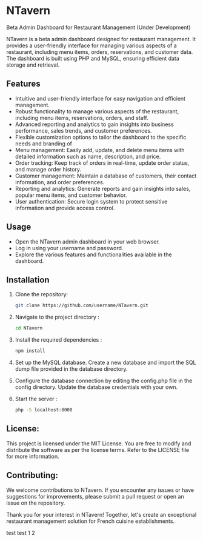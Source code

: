 # NTavern

Beta Admin Dashboard for Restaurant Management (Under Development)

NTavern is a beta admin dashboard designed for restaurant management. It provides a user-friendly interface for managing various aspects of a restaurant, including menu items, orders, reservations, and customer data. The dashboard is built using PHP and MySQL, ensuring efficient data storage and retrieval.

## Features

- Intuitive and user-friendly interface for easy navigation and efficient management.
- Robust functionality to manage various aspects of the restaurant, including menu items, reservations, orders, and staff.
- Advanced reporting and analytics to gain insights into business performance, sales trends, and customer preferences.
- Flexible customization options to tailor the dashboard to the specific needs and branding of
- Menu management: Easily add, update, and delete menu items with detailed information such as name, description, and price.
- Order tracking: Keep track of orders in real-time, update order status, and manage order history.
- Customer management: Maintain a database of customers, their contact information, and order preferences.
- Reporting and analytics: Generate reports and gain insights into sales, popular menu items, and customer behavior.
- User authentication: Secure login system to protect sensitive information and provide access control.

## Usage
- Open the NTavern admin dashboard in your web browser.
- Log in using your username and password.
- Explore the various features and functionalities available in the dashboard.

## Installation

1. Clone the repository:
   ```bash
   git clone https://github.com/username/NTavern.git
2. Navigate to the project directory : 
   ```bash
   cd NTavern
3. Install the required dependencies :
   ```bash
   npm install
4. Set up the MySQL database. Create a new database and import the SQL dump file provided in the database directory.

5. Configure the database connection by editing the config.php file in the config directory. Update the database credentials with your own.

6. Start the server : 
   ```bash
   php -S localhost:8000

## License:
This project is licensed under the MIT License. You are free to modify and distribute the software as per the license terms. Refer to the LICENSE file for more information.

## Contributing:
We welcome contributions to NTavern. If you encounter any issues or have suggestions for improvements, please submit a pull request or open an issue on the repository.

Thank you for your interest in NTavern! Together, let's create an exceptional restaurant management solution for French cuisine establishments.

test test 1 2
